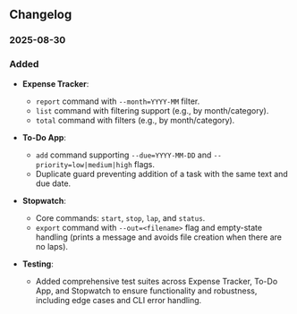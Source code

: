 ## Changelog

### 2025-08-30

### Added
- **Expense Tracker**:
  - `report` command with `--month=YYYY-MM` filter.
  - `list` command with filtering support (e.g., by month/category).
  - `total` command with filters (e.g., by month/category).

- **To-Do App**:
  - `add` command supporting `--due=YYYY-MM-DD` and `--priority=low|medium|high` flags.
  - Duplicate guard preventing addition of a task with the same text and due date.

- **Stopwatch**:
  - Core commands: `start`, `stop`, `lap`, and `status`.
  - `export` command with `--out=<filename>` flag and empty-state handling (prints a message and avoids file creation when there are no laps).

- **Testing**:
  - Added comprehensive test suites across Expense Tracker, To-Do App, and Stopwatch to ensure functionality and robustness, including edge cases and CLI error handling.


